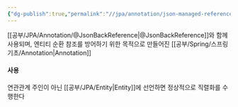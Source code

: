 ```yaml
---
{"dg-publish":true,"permalink":"//jpa/annotation/json-managed-reference/","dgPassFrontmatter":true}
---
```



[[공부/JPA/Annotation/@JsonBackReference\|@JsonBackReference]]와 함께 사용되며, 엔티티 순환 참조를 방어하기 위한 목적으로 만들어진 [[공부/Spring/스프링 기초/Annotation\|Annotation]]

#### 사용
연관관계 주인이 아닌 [[공부/JPA/Entity\|Entity]]에 선언하면 정상적으로 직렬화를 수행한다
